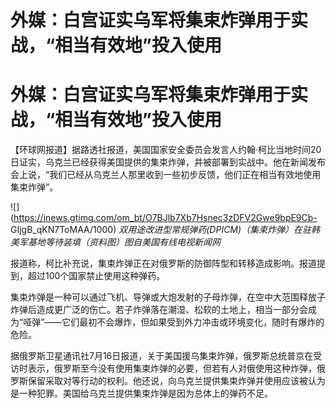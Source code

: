 # 外媒：白宫证实乌军将集束炸弹用于实战，“相当有效地”投入使用

# 外媒：白宫证实乌军将集束炸弹用于实战，“相当有效地”投入使用

【环球网报道】据路透社报道，美国国家安全委员会发言人约翰·柯比当地时间20日证实，乌克兰已经获得美国提供的集束炸弹，并被部署到实战中。他在新闻发布会上说，“我们已经从乌克兰人那里收到一些初步反馈，他们正在相当有效地使用集束炸弹”。

![](https://inews.gtimg.com/om_bt/O7BJlb7Xb7Hsnec3zDFV2Gwe9bpE9Cb-
GIjgB_qKN7ToMAA/1000) _双用途改进型常规弹药(DPICM)（集束炸弹）在驻韩美军基地等待装填（资料图）图自美国有线电视新闻网_

报道称，柯比补充说，集束炸弹正在对俄罗斯的防御阵型和转移造成影响。报道提到，超过100个国家禁止使用这种弹药。

集束炸弹是一种可以通过飞机、导弹或大炮发射的子母炸弹，在空中大范围释放子炸弹后造成更广泛的伤亡。若子炸弹落在潮湿、松软的土地上，相当一部分会成为“哑弹”——它们最初不会爆炸，但如果受到外力冲击或环境变化，随时有爆炸的危险。

据俄罗斯卫星通讯社7月16日报道，关于美国援乌集束炸弹，俄罗斯总统普京在受访时表示，俄罗斯至今没有使用集束炸弹的必要，但若有人对俄使用这种炸弹，俄罗斯保留采取对等行动的权利。他还说，向乌克兰提供集束炸弹并使用应该被认为是一种犯罪。美国给乌克兰提供集束炸弹是因为总体上的弹药不足。

